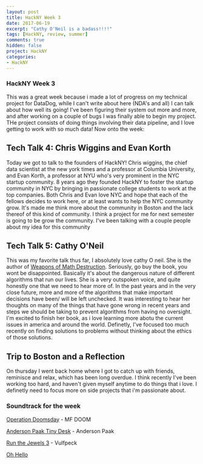 ```yaml
---
layout: post
title: HackNY Week 3
date: 2017-06-19
excerpt: "Cathy O'Neil is a badass!!!!"
tags: [HackNY, review, summer]
comments: true
hidden: false
project: HackNY
categories:
- HackNY
---
```


### HackNY Week 3

This was a great week because i made a lot of progress on my technical project for DataDog, while I can't write about here (NDA's and all) I can talk about how well its going! I've been figuring their system out more and more, and after working on a couple of bugs I was finally able to begin my project. THe project consists of doing things involving their data pipeline, and I love getting to work with so much data! Now onto the week:


## Tech Talk 4: Chris Wiggins and Evan Korth

Today we got to talk to the founders of HackNY! Chris wiggins, the chief data scientist at the new york times and a professor at Columbia University, and Evan Korth, a professor at NYU who's very prominent in the NYC startup community. 8 years ago they founded HackNY to foster the startup community in NYC by bringing in passionate college students to work at the top companies. Both Chris and Evan love NYC and hope that each of the fellows decides to work here, or at least wants to help the NYC community grow. It's made me think more about the community in Boston and the lack thereof of this kind of community. I think a project for me for next semester is going to be grow the community. I've been talking with a couple people about my idea for this community 

## Tech Talk 5: Cathy O'Neil

This was my favorite talk thus far, I absolutely love cathy O neil. She is the author of [Weapons of Math Destruction](https://www.amazon.com/Weapons-Math-Destruction-Increases-Inequality/dp/0553418815?SubscriptionId=AKIAILSHYYTFIVPWUY6Q&tag=duckduckgo-osx-20&linkCode=xm2&camp=2025&creative=165953&creativeASIN=0553418815). Seriously, go buy the book, you wont be disappointed. Basically it's about the dangerous nature of different algorithms that run our lives. She is a very outspoken voice, and quite honestly one that we need to hear more of. In the past years and in the very close future, more and more of the algorithms that make important decisions have been/ will be left unchecked. It was interesting to hear her thoughts on many of the things that have gone wrong in recent years and steps we should be taking to prevent algorithms from having no oversight. I'm excited to finish her book, as i love learning more abotu the current issues in america and around the world. Definetly, I've focused too much recently on finding solutions to problems without thinking about the ethics of those solutions.

## Trip to Boston and a Reflection

On thursday I went back home where I got to catch up with friends, reminisce and relax, which has been long overdue. I think recently I've been working too hard, and haven't given myself anytime to do things that i love. I definetly need to focus more on side projects that i'm passionate about. 

### Soundtrack for the week


[Operation Doomsday](https://www.youtube.com/watch?v=TSMgjBbmjWk) - MF DOOM

[Anderson Paak Tiny Desk](https://www.youtube.com/watch?v=ferZnZ0_rSM) - Anderson Paak

[Run the Jewels 3](https://www.youtube.com/watch?v=1IifJLPcnVU) - Vulfpeck

[Oh Hello](https://www.youtube.com/watch?v=vwvCH-Li5KA)


